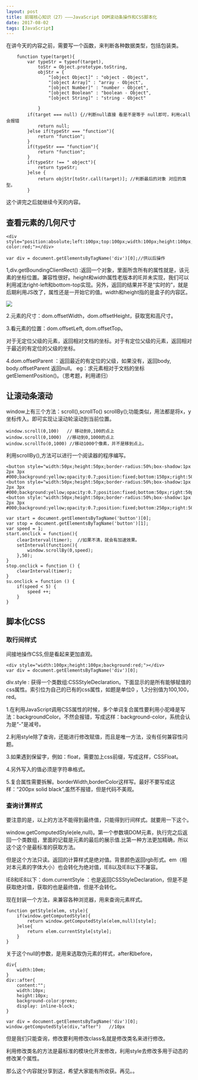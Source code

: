 ```yaml
---
layout: post
title: 前端核心知识（27）———JavaScript DOM滚动条操作和CSS脚本化
date: 2017-08-02
tags: [JavaScript]
---
```


在讲今天的内容之前，需要写一个函数，来判断各种数据类型，包括包装类。

		function type(target){
			var typeStr = typeof(target),
				toStr = Object.prototype.toString,
				objStr = {
					"[object Object]" : "object - Object",
					"[object Array]" : "array - Object",
					"[object Number]" : "number - Objcet",
					"[object Boolean" : "boolean - Object",
					"[object String]" : "string - Object"
					
				}
			if(target === null) {//判断null直接 看是不是等于 null即可，利用call会报错
				return null;
			}else if(typeStr === "function"){
				return "function";
			}
			if(typeStr === "function"){
				return "function";
			}
			if(typeStr !== " object"){
				return typeStr;
			}else {
				return objStr[toStr.call(target)]; //判断最后的对象 对应的类型。
			}
			
这个讲完之后就继续今天的内容。

## 查看元素的几何尺寸
	
	<div style="position:absolute;left:100px;top:100px;width:100px;height:100px;background-color:red;"></div>
	
	var div = document.getElementsByTagName('div')[0];//供以后操作

1,div.getBoundingClientRect() :返回一个对象，里面所含所有的属性就是，该元素的坐标位置。兼容性很好。height和width属性老版本的IE并未实现，我们可以利用减法right-left和bottom-top实现。另外，返回的结果并不是“实时的”，就是后期利用JS改了，属性还是一开始它的值。width和height指的是盒子的内容区。

<img src="http://os310ujuc.bkt.clouddn.com/blog11.PNG">
	
2.元素的尺寸：dom.offsetWidth，dom.offsetHeight，获取宽和高尺寸。

3.看元素的位置：dom.offsetLeft, dom.offsetTop。

对于无定位父级的元素，返回相对文档的坐标。对于有定位父级的元素，返回相对于最近的有定位的父级的坐标。

4.dom.offsetParent ：返回最近的有定位的父级，如果没有，返回body, body.offsetParent 返回null。
eg：求元素相对于文档的坐标getElementPosition()。（思考题，利用递归）


## 让滚动条滚动

window上有三个方法：scroll(),scrollTo() scrollBy();功能类似，用法都是将x，y坐标传入。即可实现让滚动轮滚动到当前位置。

	window.scroll(0,100)   // 移动到0,100的点上
	window.scroll(0,1000)  //移动到0,1000的点上
	window.scrollTo(0,1000) //移动1000个像素，并不是移到点上。

利用scrollBy(),方法可以进行一个阅读器的程序编写。

	<button style="width:50px;height:50px;border-radius:50%;box-shadow:1px 2px 3px #000;background:yellow;opacity:0.7;position:fixed;bottom:150px;right:50px;">start</button>
	<button style="width:50px;height:50px;border-radius:50%;box-shadow:1px 2px 3px #000;background:yellow;opacity:0.7;position:fixed;bottom:50px;right:50px;">stop</button>
	<button style:"width:50px;height:50px;border-radius:50%;box-shadow:1px 2px 3px #000;background:yellow;opacity:0.7;position:fixed;bottom:250px;right:50px"> 
	
	var start = document.getElementsByTagName('button')[0];
	var stop = document.getElementsByTagName('button')[1];
	var speed = 1;
	start.onclick = function(){
		clearInterval(timer);  //如果不清，就会有加速效果。
		setInterval(function(){
			window.scrollBy(0,speed);
		},50);
	}
	stop.onclick = function () {
		clearInterval(timer);
	}
	su.onclick = function () {
		if(speed < 5) {
			speed ++;
		}
	}

## 脚本化CSS

### 取行间样式
间接地操作CSS,但是看起来更加直观。
	
	<div style="width:100px;height:100px;background:red;"></div>
	var div = document.getElementsByTagName('div')[0];
	
div.style : 获得一个类数组:CSSStyleDeclaration。下面显示的是所有能够赋值的css属性。索引位为自己的已有的css属性，如题是单位0 ，1,2分别值为100,100，red。

1.在利用JavaScript调用CSS属性的时候，多个单词复合属性要利用小驼峰是写法：backgroundColor。不然会报错，写成这样：background-color，系统会认为是“-”是减号。

2.利用style除了查询，还能进行修改赋值，而且是唯一方法，没有任何兼容性问题。

3.如果遇到保留字，例如：float，需要加上css前缀，写成这样，CSSFloat。

4.另外写入的值必须是字符串格式。

5.复合属性需要拆解。borderWidth,borderColor这样写。最好不要写成这样：“200px solid black”,虽然不报错，但是代码不美观。

### 查询计算样式

要注意的是，以上的方法不能得到最终值，只能得到行间样式。就要用一下这个。

window.getComputedStyle(ele,null)。第一个参数填DOM元素，执行完之后返回一个类数组，里面的记载是元素的最后的展示值.比第一种方法更加精确，所以这个这个是最标准的获取方法。


但是这个方法只读。返回的计算样式是绝对值。背景颜色返回rgb形式。em（相对本元素的字体大小）也会转化为绝对值，IE8以及IE8以下不兼容。

IE8和IE8以下：dom.currentStyle ：也是返回CSSStyleDeclaration，但是不是获取绝对值，获取的也是最终值，但是不会转化。

现在封装一个方法，来兼容各种浏览器，用来查询元素样式。
	
	function getStyle(elem, style){
		if(window.getComputedStyle){
			return window.getComputedStyle(elem,null)[style];
		}else{
			return elem.currentStyle[style];
		}
	}

关于这个null的参数，是用来选取伪元素的样式，after和before，
	
	div{
		width:10em;
	}
	div::after{
		content:"";
		width:10px;
		height:10px;
		background-color:green;
		display: inline-block;
	}
	
	var div = document.getElementsByTagName('div')[0];
	window.getComputedStyle(div,"after")   //10px
	
但是我们只能查询，修改要利用修改class名就是修改类名来进行修改。

利用修改类名的方法是最标准的模块化开发修改，利用style去修改多用于动态的修改某个属性。

那么这个内容就分享到这，希望大家能有所收获。再见。。














